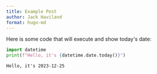 ```yaml
---
title: Example Post
author: Jack Haviland
format: hugo-md
---
```


Here is some code that will execute and show today's date:

``` python
import datetime
print(f"Hello, it's {datetime.date.today()}")
```

    Hello, it's 2023-12-25
